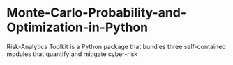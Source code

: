 # Monte-Carlo-Probability-and-Optimization-in-Python
Risk-Analytics Toolkit is a Python package that bundles three self-contained modules that quantify and mitigate cyber-risk
